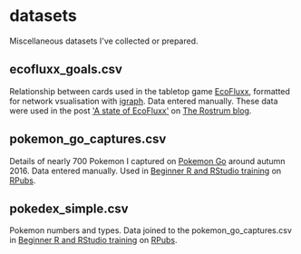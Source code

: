 # datasets
Miscellaneous datasets I've collected or prepared.

## ecofluxx_goals.csv

Relationship between cards used in the tabletop game [EcoFluxx](http://www.looneylabs.com/games/ecofluxx), formatted for network vsualisation with [igraph](http://igraph.org/r/). Data entered manually. These data were used in the post ['A state of EcoFluxx'](https://therostrumblog.wordpress.com/2015/05/25/a-state-of-ecofluxx/) on [The Rostrum blog](https://therostrumblog.wordpress.com).

## pokemon_go_captures.csv

Details of nearly 700 Pokemon I captured on [Pokemon Go](https://pokemongo.nianticlabs.com/en/) around autumn 2016. Data entered manually. Used in [Beginner R and RStudio training](http://rpubs.com/mattdray/beginner-r-feat-pokemon) on [RPubs](http://rpubs.com/mattdray).

## pokedex_simple.csv

Pokemon numbers and types. Data joined to the pokemon_go_captures.csv in [Beginner R and RStudio training](http://rpubs.com/mattdray/beginner-r-feat-pokemon) on [RPubs](http://rpubs.com/mattdray).
